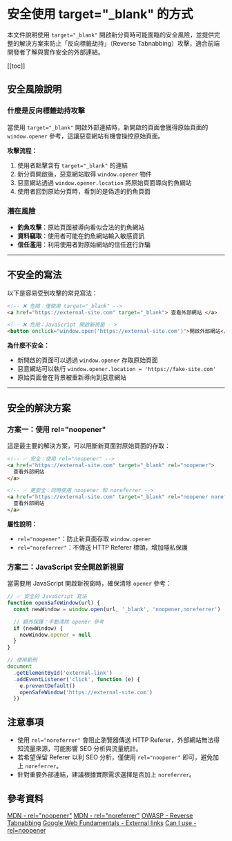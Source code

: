 # 安全使用 target="\_blank" 的方式

本文件說明使用 `target="_blank"` 開啟新分頁時可能面臨的安全風險，並提供完整的解決方案來防止「反向標籤劫持」（Reverse Tabnabbing）攻擊，適合前端開發者了解與實作安全的外部連結。

[[toc]]

## 安全風險說明

### 什麼是反向標籤劫持攻擊

當使用 `target="_blank"` 開啟外部連結時，新開啟的頁面會獲得原始頁面的 `window.opener` 參考，這讓惡意網站有機會操控原始頁面。

**攻擊流程：**

1. 使用者點擊含有 `target="_blank"` 的連結
2. 新分頁開啟後，惡意網站取得 `window.opener` 物件
3. 惡意網站透過 `window.opener.location` 將原始頁面導向釣魚網站
4. 使用者回到原始分頁時，看到的是偽造的釣魚頁面

### 潛在風險

- **釣魚攻擊**：原始頁面被導向看似合法的釣魚網站
- **資料竊取**：使用者可能在釣魚網站輸入敏感資訊
- **信任濫用**：利用使用者對原始網站的信任進行詐騙

---

## 不安全的寫法

以下是容易受到攻擊的常見寫法：

```html
<!-- ❌ 危險：僅使用 target="_blank" -->
<a href="https://external-site.com" target="_blank"> 查看外部網站 </a>

<!-- ❌ 危險：JavaScript 開啟新視窗 -->
<button onclick="window.open('https://external-site.com')">開啟外部網站</button>
```

**為什麼不安全：**

- 新開啟的頁面可以透過 `window.opener` 存取原始頁面
- 惡意網站可以執行 `window.opener.location = 'https://fake-site.com'`
- 原始頁面會在背景被重新導向到惡意網站

---

## 安全的解決方案

### 方案一：使用 rel="noopener"

這是最主要的解決方案，可以阻斷新頁面對原始頁面的存取：

```html
<!-- ✅ 安全：使用 rel="noopener" -->
<a href="https://external-site.com" target="_blank" rel="noopener">
  查看外部網站
</a>

<!-- ✅ 更安全：同時使用 noopener 和 noreferrer -->
<a href="https://external-site.com" target="_blank" rel="noopener noreferrer">
  查看外部網站
</a>
```

**屬性說明：**

- `rel="noopener"`：防止新頁面存取 `window.opener`
- `rel="noreferrer"`：不傳送 HTTP Referer 標頭，增加隱私保護

### 方案二：JavaScript 安全開啟新視窗

當需要用 JavaScript 開啟新視窗時，確保清除 `opener` 參考：

```javascript
// ✅ 安全的 JavaScript 寫法
function openSafeWindow(url) {
  const newWindow = window.open(url, '_blank', 'noopener,noreferrer')

  // 額外保護：手動清除 opener 參考
  if (newWindow) {
    newWindow.opener = null
  }
}

// 使用範例
document
  .getElementById('external-link')
  .addEventListener('click', function (e) {
    e.preventDefault()
    openSafeWindow('https://external-site.com')
  })
```

## 注意事項

- 使用 `rel="noreferrer"` 會阻止瀏覽器傳送 HTTP Referer，外部網站無法得知流量來源，可能影響 SEO 分析與流量統計。
- 若希望保留 Referer 以利 SEO 分析，僅使用 `rel="noopener"` 即可，避免加上 `noreferrer`。
- 針對重要外部連結，建議根據實際需求選擇是否加上 `noreferrer`。

## 參考資料

[MDN - rel="noopener"](https://developer.mozilla.org/en-US/docs/Web/HTML/Link_types/noopener)
[MDN - rel="noreferrer"](https://developer.mozilla.org/en-US/docs/Web/HTML/Link_types/noreferrer)
[OWASP - Reverse Tabnabbing](https://owasp.org/www-community/attacks/Reverse_Tabnabbing)
[Google Web Fundamentals - External links](https://web.dev/external-anchors-use-rel-noopener/)
[Can I use - rel=noopener](https://caniuse.com/rel-noopener)
